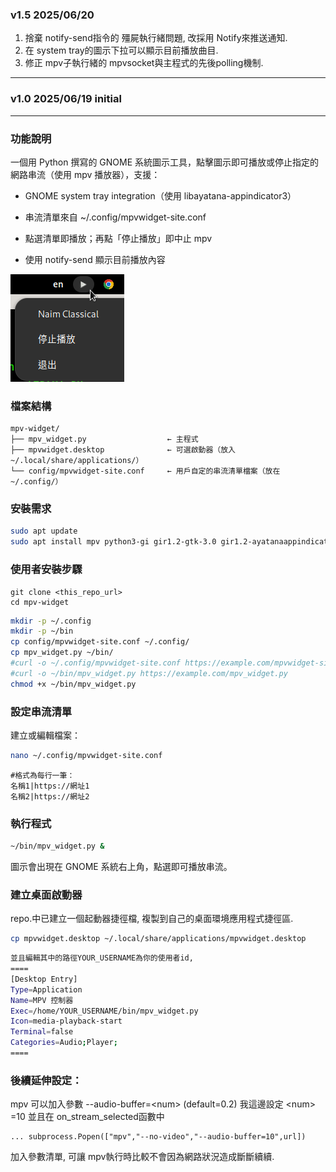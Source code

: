 ### v1.5 2025/06/20 
1. 捨棄 notify-send指令的 殭屍執行緒問題, 改採用 Notify來推送通知.
2. 在 system tray的圖示下拉可以顯示目前播放曲目.
3. 修正 mpv子執行緒的 mpvsocket與主程式的先後polling機制. 

---
### v1.0 2025/06/19 initial

---
### 功能說明
一個用 Python 撰寫的 GNOME 系統圖示工具，點擊圖示即可播放或停止指定的網路串流（使用 mpv 播放器），支援：
* GNOME system tray integration（使用 libayatana-appindicator3）

* 串流清單來自 ~/.config/mpvwidget-site.conf

* 點選清單即播放；再點「停止播放」即中止 mpv

* 使用 notify-send 顯示目前播放內容

![screenshot](image/screenshot.png)


### 檔案結構
```
mpv-widget/
├── mpv_widget.py                  ← 主程式
├── mpvwidget.desktop              ← 可選啟動器（放入 ~/.local/share/applications/）
└── config/mpvwidget-site.conf     ← 用戶自定的串流清單檔案（放在 ~/.config/）
```

### 安裝需求
```bash
sudo apt update
sudo apt install mpv python3-gi gir1.2-gtk-3.0 gir1.2-ayatanaappindicator3-0.1 libnotify-bin
```

### 使用者安裝步驟
```
git clone <this_repo_url>
cd mpv-widget
```

```bash
mkdir -p ~/.config
mkdir -p ~/bin
cp config/mpvwidget-site.conf ~/.config/
cp mpv_widget.py ~/bin/
#curl -o ~/.config/mpvwidget-site.conf https://example.com/mpvwidget-site.conf  # 或自己建立
#curl -o ~/bin/mpv_widget.py https://example.com/mpv_widget.py
chmod +x ~/bin/mpv_widget.py
```
### 設定串流清單
建立或編輯檔案：
```bash
nano ~/.config/mpvwidget-site.conf
```
```
#格式為每行一筆：
名稱1|https://網址1
名稱2|https://網址2
```

### 執行程式
```bash
~/bin/mpv_widget.py &
```
圖示會出現在 GNOME 系統右上角，點選即可播放串流。

### 建立桌面啟動器
repo.中已建立一個起動器捷徑檔, 複製到自己的桌面環境應用程式捷徑區.
```bash
cp mpvwidget.desktop ~/.local/share/applications/mpvwidget.desktop
```
```bash
並且編輯其中的路徑YOUR_USERNAME為你的使用者id,
====
[Desktop Entry]
Type=Application
Name=MPV 控制器
Exec=/home/YOUR_USERNAME/bin/mpv_widget.py
Icon=media-playback-start
Terminal=false
Categories=Audio;Player;
====
```

### 後續延伸設定：
mpv 可以加入參數 --audio-buffer=\<num\> (default=0.2) 
我這邊設定 \<num\> =10
並且在 on_stream_selected函數中
```
... subprocess.Popen(["mpv","--no-video","--audio-buffer=10",url])
```
加入參數清單, 可讓 mpv執行時比較不會因為網路狀況造成斷斷續續.

